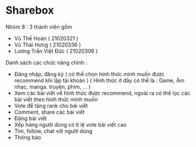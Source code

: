 # Sharebox

Nhóm 8 : 3 thành viên gồm 
+ Vũ Thế Hoàn ( 21020321 )
+ Vũ Thái Hưng ( 21020336 )
+ Lương Trần Việt Đức ( 21020306 )

Danh sách các chức năng chính : 
+ Đăng nhập, đăng ký ( có thể chọn hình thức mình muốn được recommend khi lập tài khoản ) ( Hình thức ở đây có thể là : Game, Âm nhạc, manga. truyện, phim, ... )
+ Xem các bài viết về hình thức được recommend, ngoài ra có thể lọc các bài viết theo hình thức mình muốn
+ Vote để tăng rank cho bài viết
+ Comment, share các bài viết
+ Đăng bài viết
+ Xếp hàng người dùng có tỉ lệ vote bài viết cao
+ Tìm, follow, chat với người dùng
+ Thông báo 
